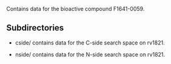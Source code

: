 Contains data for the bioactive compound F1641-0059.

## Subdirectories

- cside/ contains data for the C-side search space on rv1821.

- nside/ contains data for the N-side search space on rv1821.

